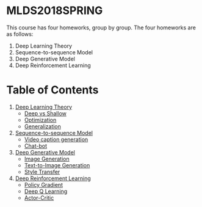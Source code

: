 # MLDS2018SPRING
This course has four homeworks, group by group.
The four homeworks are as follows:
  1. Deep Learning Theory
  2. Sequence-to-sequence Model
  3. Deep Generative Model
  4. Deep Reinforcement Learning

# Table of Contents
<!--ts-->
   1. [Deep Learning Theory](https://github.com/JasonYao81000/MLDS2018SPRING/tree/master/hw1#mlds2018springhw1)
      * [Deep vs Shallow](https://github.com/JasonYao81000/MLDS2018SPRING/tree/master/hw1#1-deep-vs-shallow)
      * [Optimization](https://github.com/JasonYao81000/MLDS2018SPRING/tree/master/hw1#2-optimization)
      * [Generalization](https://github.com/JasonYao81000/MLDS2018SPRING/tree/master/hw1#3-generalization)
   2. [Sequence-to-sequence Model](https://github.com/JasonYao81000/MLDS2018SPRING/tree/master/hw2#mlds2018springhw2)
      * [Video caption generation](https://github.com/JasonYao81000/MLDS2018SPRING/tree/master/hw2/hw2_1#mlds2018springhw2hw2_1)
      * [Chat-bot](https://github.com/JasonYao81000/MLDS2018SPRING/tree/master/hw2/hw2_2#mlds2018springhw2hw2_2)
   3. [Deep Generative Model](https://github.com/JasonYao81000/MLDS2018SPRING/tree/master/hw3#mlds2018springhw3)
      * [Image Generation](https://github.com/JasonYao81000/MLDS2018SPRING/tree/master/hw3#3-1-image-generation)
      * [Text-to-Image Generation](https://github.com/JasonYao81000/MLDS2018SPRING/tree/master/hw3#3-2-text-to-image-generation)
      * [Style Transfer](https://github.com/JasonYao81000/MLDS2018SPRING/tree/master/hw3#3-3-style-transfer)
   4. [Deep Reinforcement Learning](https://github.com/JasonYao81000/MLDS2018SPRING/tree/master/hw4#mlds2018springhw4)
      * [Policy Gradient](https://github.com/JasonYao81000/MLDS2018SPRING/tree/master/hw4#4-1-policy-gradient)
      * [Deep Q Learning](https://github.com/JasonYao81000/MLDS2018SPRING/tree/master/hw4#4-2-deep-q-learning)
      * [Actor-Critic](https://github.com/JasonYao81000/MLDS2018SPRING/tree/master/hw4#4-3-actor-critic)
<!--te-->
